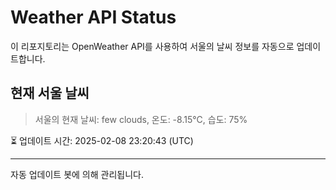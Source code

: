 
# Weather API Status

이 리포지토리는 OpenWeather API를 사용하여 서울의 날씨 정보를 자동으로 업데이트합니다.

## 현재 서울 날씨
> 서울의 현재 날씨: few clouds, 온도: -8.15°C, 습도: 75%

⏳ 업데이트 시간: 2025-02-08 23:20:43 (UTC)

---
자동 업데이트 봇에 의해 관리됩니다.
